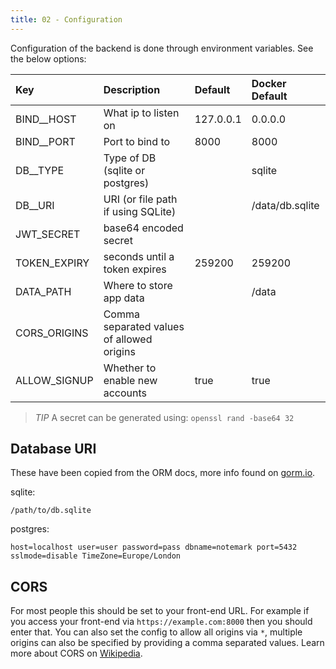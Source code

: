 ```yaml
---
title: 02 - Configuration
---
```

Configuration of the backend is done through environment variables. See the below options:

| Key          | Description                               | Default   | Docker Default  |
|:------------ |:----------------------------------------- |:----------|:--------------- |
| BIND__HOST   | What ip to listen on                      | 127.0.0.1 | 0.0.0.0         |
| BIND__PORT   | Port to bind to                           | 8000      | 8000            |
| DB__TYPE     | Type of DB (sqlite or postgres)           |           | sqlite          |
| DB__URI      | URI (or file path if using SQLite)        |           | /data/db.sqlite |
| JWT_SECRET   | base64 encoded secret                     |           |                 |
| TOKEN_EXPIRY | seconds until a token expires             | 259200    | 259200          |
| DATA_PATH    | Where to store app data                   |           | /data           |
| CORS_ORIGINS | Comma separated values of allowed origins |           |                 |
| ALLOW_SIGNUP | Whether to enable new accounts            |  true     | true            |

> *TIP* A secret can be generated using: `openssl rand -base64 32`

## Database URI
These have been copied from the ORM docs, more info found on [gorm.io](https://gorm.io/docs/connecting_to_the_database.html).

sqlite:

```text
/path/to/db.sqlite
```

postgres:

```text
host=localhost user=user password=pass dbname=notemark port=5432 sslmode=disable TimeZone=Europe/London
```

## CORS
For most people this should be set to your front-end URL. For example if you access your front-end via `https://example.com:8000` then you should enter that. You can also set the config to allow all origins via `*`, multiple origins can also be specified by providing a comma separated values. Learn more about CORS on [Wikipedia](https://en.wikipedia.org/wiki/Cross-origin_resource_sharing).
